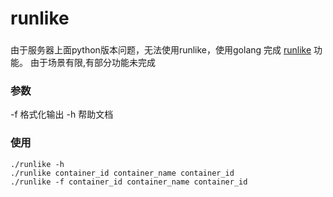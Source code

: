 # runlike

###
由于服务器上面python版本问题，无法使用runlike，使用golang 完成 [runlike](https://github.com/lavie/runlike) 功能。 由于场景有限,有部分功能未完成

### 参数

-f 格式化输出
-h 帮助文档

### 使用

```
./runlike -h
./runlike container_id container_name container_id
./runlike -f container_id container_name container_id

```